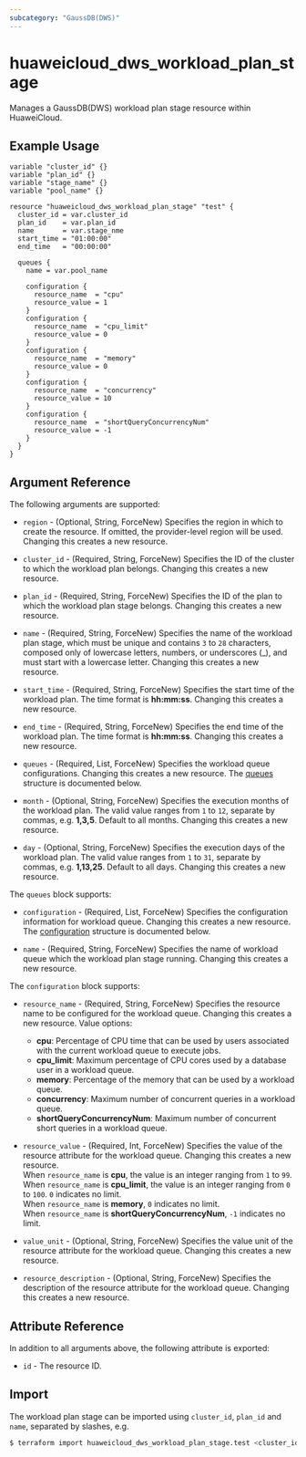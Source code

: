 ```yaml
---
subcategory: "GaussDB(DWS)"
---
```


# huaweicloud_dws_workload_plan_stage

Manages a GaussDB(DWS) workload plan stage resource within HuaweiCloud.

## Example Usage

```hcl
variable "cluster_id" {}
variable "plan_id" {}
variable "stage_name" {}
variable "pool_name" {}

resource "huaweicloud_dws_workload_plan_stage" "test" {
  cluster_id = var.cluster_id
  plan_id    = var.plan_id
  name       = var.stage_nme
  start_time = "01:00:00"
  end_time   = "00:00:00"

  queues {
    name = var.pool_name
  
    configuration {
      resource_name  = "cpu"
      resource_value = 1
    }
    configuration {
      resource_name  = "cpu_limit"
      resource_value = 0
    }
    configuration {
      resource_name  = "memory"
      resource_value = 0
    }
    configuration {
      resource_name  = "concurrency"
      resource_value = 10
    }
    configuration {
      resource_name  = "shortQueryConcurrencyNum"
      resource_value = -1
    }
  }
}
```

## Argument Reference

The following arguments are supported:

* `region` - (Optional, String, ForceNew) Specifies the region in which to create the resource.
  If omitted, the provider-level region will be used.
  Changing this creates a new resource.

* `cluster_id` - (Required, String, ForceNew) Specifies the ID of the cluster to which the workload plan belongs.
  Changing this creates a new resource.

* `plan_id` - (Required, String, ForceNew) Specifies the ID of the plan to which the workload plan stage belongs.
  Changing this creates a new resource.

* `name` - (Required, String, ForceNew) Specifies the name of the workload plan stage, which must be unique
  and contains `3` to `28` characters, composed only of lowercase letters, numbers, or underscores (_),
  and must start with a lowercase letter. Changing this creates a new resource.

* `start_time` - (Required, String, ForceNew) Specifies the start time of the workload plan.
  The time format is **hh:mm:ss**. Changing this creates a new resource.

* `end_time` - (Required, String, ForceNew) Specifies the end time of the workload plan.
  The time format is **hh:mm:ss**. Changing this creates a new resource.

* `queues` - (Required, List, ForceNew) Specifies the workload queue configurations.
  Changing this creates a new resource.
  The [queues](#block_queues) structure is documented below.

* `month` - (Optional, String, ForceNew) Specifies the execution months of the workload plan. The valid value ranges
  from `1` to `12`, separate by commas, e.g. **1,3,5**. Default to all months.
  Changing this creates a new resource.

* `day` - (Optional, String, ForceNew) Specifies the execution days of the workload plan. The valid value ranges
  from `1` to `31`, separate by commas, e.g. **1,13,25**. Default to all days.
  Changing this creates a new resource.

<a name="block_queues"></a>
The `queues` block supports:

* `configuration` - (Required, List, ForceNew) Specifies the configuration information for workload queue.
  Changing this creates a new resource.
  The [configuration](#block_queues_configuration) structure is documented below.

* `name` - (Required, String, ForceNew) Specifies the name of workload queue which the workload plan stage running.
  Changing this creates a new resource.

<a name="block_queues_configuration"></a>
The `configuration` block supports:

* `resource_name` - (Required, String, ForceNew) Specifies the resource name to be configured for the workload queue.
  Changing this creates a new resource. Value options:  
  + **cpu**: Percentage of CPU time that can be used by users associated with the current workload queue to execute jobs.
  + **cpu_limit**: Maximum percentage of CPU cores used by a database user in a workload queue.
  + **memory**: Percentage of the memory that can be used by a workload queue.
  + **concurrency**: Maximum number of concurrent queries in a workload queue.
  + **shortQueryConcurrencyNum**: Maximum number of concurrent short queries in a workload queue.

* `resource_value` - (Required, Int, ForceNew) Specifies the value of the resource attribute for the workload queue.
  Changing this creates a new resource.  
  When `resource_name` is **cpu**, the value is an integer ranging from `1` to `99`.  
  When `resource_name` is **cpu_limit**, the value is an integer ranging from `0` to `100`. `0` indicates no limit.  
  When `resource_name` is **memory**, `0` indicates no limit.  
  When `resource_name` is **shortQueryConcurrencyNum**, `-1` indicates no limit.  

* `value_unit` - (Optional, String, ForceNew) Specifies the value unit of the resource attribute for the workload queue.
  Changing this creates a new resource.

* `resource_description` - (Optional, String, ForceNew) Specifies the description of the resource attribute for
  the workload queue. Changing this creates a new resource.

## Attribute Reference

In addition to all arguments above, the following attribute is exported:

* `id` - The resource ID.

## Import

The workload plan stage can be imported using `cluster_id`, `plan_id` and `name`, separated by slashes, e.g.

```bash
$ terraform import huaweicloud_dws_workload_plan_stage.test <cluster_id>/<plan_id>/<name>
```
